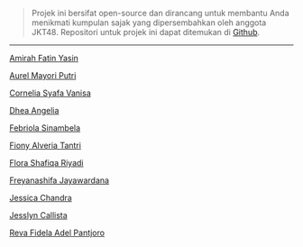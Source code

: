 > Projek ini bersifat open-source dan dirancang untuk membantu Anda menikmati kumpulan sajak yang dipersembahkan oleh anggota JKT48. Repositori untuk projek ini dapat ditemukan di [Github](https://github.com/JKT48Hub/sajak).

<!-- link -->

---

[Amirah Fatin Yasin](./mira)

[Aurel Mayori Putri](./yori)

[Cornelia Syafa Vanisa](./oniel)

[Dhea Angelia](./dey)

[Febriola Sinambela](./olla)

[Fiony Alveria Tantri](./fiony)

[Flora Shafiqa Riyadi](./flora)

[Freyanashifa Jayawardana](./freya)

[Jessica Chandra](./jessi)

[Jesslyn Callista](./jesslyn)

[Reva Fidela Adel Pantjoro](./adel)
